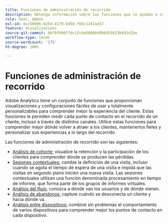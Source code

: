 ```yaml
---
title: Funciones de administración de recorrido
description: Obtenga información sobre las funciones que le ayudan a conocer la experiencia del cliente y el recorrido del cliente.
role: User, Admin
exl-id: dcc56996-625d-4179-bd58-f0dc1241ad57
feature: Visualizations
source-git-commit: bbf0f690ffdc1fc6e6666b99b6455613b691d2be
workflow-type: tm+mt
source-wordcount: '175'
ht-degree: 100%

---
```


# Funciones de administración de recorrido

Adobe Analytics tiene un conjunto de funciones que proporcionan visualizaciones y configuraciones fáciles de usar y totalmente personalizables para comprender mejor la experiencia del cliente. Estas funciones le permiten medir cada punto de contacto en el recorrido de un cliente, incluso a través de distintos canales. Utilice estas funciones para comprender mejor dónde volver a atraer a los clientes, mantenerlos fieles y personalizar sus experiencias a lo largo del recorrido.

Las funciones de administración de recorrido son las siguientes:

* [Análisis de cohorte:](visualizations/cohort-table/cohort-analysis.md) visualice la retención y la participación de los clientes para comprender dónde se producen las pérdidas.
* [Sesiones contextuales:](../../components/vrs/vrs-report-time-processing.md) cambie la definición de una visita, incluso cuando se agota el tiempo de espera de una visita e impida que las visitas en segundo plano inicien una nueva visita. Las sesiones contextuales utilizan una función denominada procesamiento en tiempo de informe, que forma parte de los grupos de informes virtuales.
* [Análisis del flujo:](visualizations/c-flow/flow.md) conozca a dónde van los usuarios y de dónde vienen.
* [Análisis de abandonos:](visualizations/fallout/fallout-flow.md) capture cuándo se desconecta un cliente y hacia dónde va.
* [Análisis entre dispositivos:](../../components/cda/overview.md) combine sin problemas el comportamiento de varios dispositivos para comprender mejor los puntos de contacto en cada dispositivo.
